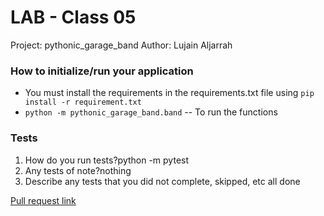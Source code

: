 # LAB - Class 05
Project: pythonic_garage_band
Author: Lujain Aljarrah



### How to initialize/run your application 

* You must install the requirements in the requirements.txt file using `pip install -r requirement.txt`
* `python -m pythonic_garage_band.band` -- To run the functions

### Tests
1. How do you run tests?python -m pytest
2. Any tests of note?nothing
3. Describe any tests that you did not complete, skipped, etc all done

[Pull request link]()